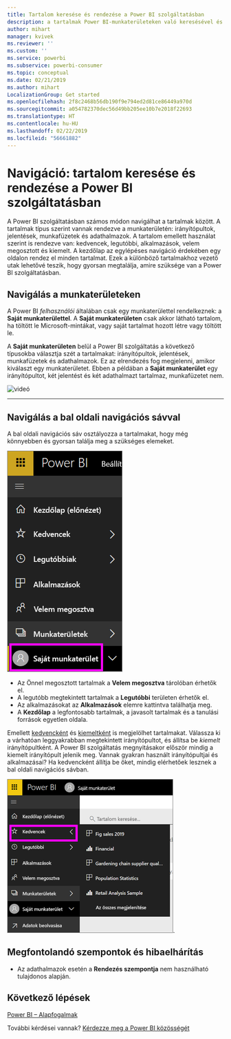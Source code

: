 ```yaml
---
title: Tartalom keresése és rendezése a Power BI szolgáltatásban
description: a tartalmak Power BI-munkaterületeken való keresésével és rendezésével kapcsolatos dokumentáció
author: mihart
manager: kvivek
ms.reviewer: ''
ms.custom: ''
ms.service: powerbi
ms.subservice: powerbi-consumer
ms.topic: conceptual
ms.date: 02/21/2019
ms.author: mihart
LocalizationGroup: Get started
ms.openlocfilehash: 2f8c2468b56db190f9e794ed2d81ce86449a970d
ms.sourcegitcommit: a054782370dec56d49bb205ee10b7e2018f22693
ms.translationtype: HT
ms.contentlocale: hu-HU
ms.lasthandoff: 02/22/2019
ms.locfileid: "56661882"
---
```

# <a name="navigation-searching-finding-and-sorting-content-in-power-bi-service"></a>Navigáció: tartalom keresése és rendezése a Power BI szolgáltatásban
A Power BI szolgáltatásban számos módon navigálhat a tartalmak között. A tartalmak típus szerint vannak rendezve a munkaterületén: irányítópultok, jelentések, munkafüzetek és adathalmazok.  A tartalom emellett használat szerint is rendezve van: kedvencek, legutóbbi, alkalmazások, velem megosztott és kiemelt. A kezdőlap az egylépéses navigáció érdekében egy oldalon rendez el minden tartalmat. Ezek a különböző tartalmakhoz vezető utak lehetővé teszik, hogy gyorsan megtalálja, amire szüksége van a Power BI szolgáltatásban.  

## <a name="navigation-within-workspaces"></a>Navigálás a munkaterületeken

A Power BI *felhasználói* általában csak egy munkaterülettel rendelkeznek: a **Saját munkaterülettel**. A **Saját munkaterületen** csak akkor látható tartalom, ha töltött le Microsoft-mintákat, vagy saját tartalmat hozott létre vagy töltött le.  

A **Saját munkaterületen** belül a Power BI szolgáltatás a következő típusokba választja szét a tartalmakat: irányítópultok, jelentések, munkafüzetek és adathalmazok. Ez az elrendezés fog megjelenni, amikor kiválaszt egy munkaterületet. Ebben a példában a **Saját munkaterület** egy irányítópultot, két jelentést és két adathalmazt tartalmaz, munkafüzetet nem.

![videó](./media/end-user-search-sort/nav.gif)

________________________________________

## <a name="navigation-using-the-left-navbar"></a>Navigálás a bal oldali navigációs sávval
A bal oldali navigációs sáv osztályozza a tartalmakat, hogy még könnyebben és gyorsan találja meg a szükséges elemeket.  

![bal oldali navigációs sáv](./media/end-user-search-sort/power-bi-newnav2.png)


- Az Önnel megosztott tartalmak a **Velem megosztva** tárolóban érhetők el.
- A legutóbb megtekintett tartalmak a **Legutóbbi** területen érhetők el. 
- Az alkalmazásokat az **Alkalmazások** elemre kattintva találhatja meg.
- A **Kezdőlap** a legfontosabb tartalmak, a javasolt tartalmak és a tanulási források egyetlen oldala.

Emellett [kedvencként](end-user-favorite.md) és [kiemeltként](end-user-featured.md) is megjelölhet tartalmakat. Válassza ki a várhatóan leggyakrabban megtekintett irányítópultot, és állítsa be *kiemelt* irányítópultként. A Power BI szolgáltatás megnyitásakor először mindig a kiemelt irányítópult jelenik meg. Vannak gyakran használt irányítópultjai és alkalmazásai? Ha kedvencként állítja be őket, mindig elérhetőek lesznek a bal oldali navigációs sávban.

![Kedvencek úszó menü](./media/end-user-search-sort/power-bi-favorite-flyout.png).


## <a name="considerations-and-troubleshooting"></a>Megfontolandó szempontok és hibaelhárítás
* Az adathalmazok esetén a **Rendezés szempontja** nem használható tulajdonos alapján.

## <a name="next-steps"></a>Következő lépések
[Power BI – Alapfogalmak](end-user-basic-concepts.md)

További kérdései vannak? [Kérdezze meg a Power BI közösségét](http://community.powerbi.com/)
